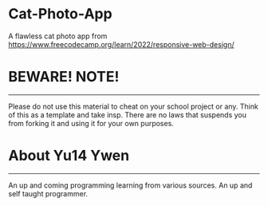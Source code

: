 # Cat-Photo-App
A flawless cat photo app from https://www.freecodecamp.org/learn/2022/responsive-web-design/ 

# BEWARE! NOTE! 
----
Please do not use this material to cheat on your school project or any. 
Think of this as a template and take insp.
There are no laws that suspends you from forking it and using it for your own purposes. 



# About Yu14 Ywen 
---
An up and coming programming learning from various sources. 
An up and self taught programmer. 

